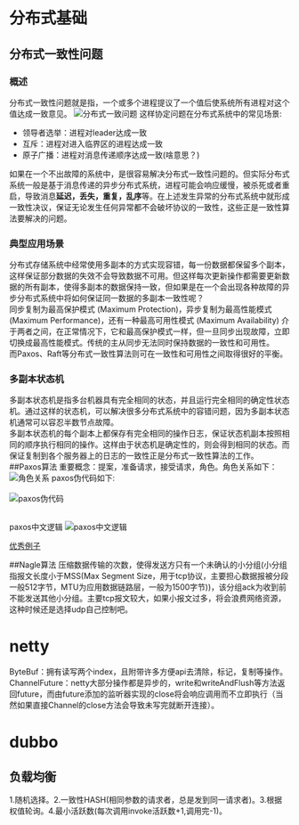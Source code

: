 # 分布式基础

## 分布式一致性问题

### 概述

分布式一致性问题就是指，一个或多个进程提议了一个值后使系统所有进程对这个值达成一致意见。
![分布式一致问题](https://pic3.zhimg.com/80/v2-fec5a5ee8ee501ffcec3c0a48ce60e12_720w.jpg)
这样协定问题在分布式系统中的常见场景:

* 领导者选举：进程对leader达成一致
* 互斥：进程对进入临界区的进程达成一致
* 原子广播：进程对消息传递顺序达成一致(啥意思？)

如果在一个不出故障的系统中，是很容易解决分布式一致性问题的。但实际分布式系统一般是基于消息传递的异步分布式系统，进程可能会响应缓慢，被杀死或者重启，导致消息**延迟，丢失，重复，乱序**等。在上述发生异常的分布式系统中就形成一致性决议，保证无论发生任何异常都不会破坏协议的一致性，这些正是一致性算法要解决的问题。

### 典型应用场景

分布式存储系统中经常使用多副本的方式实现容错，每一份数据都保留多个副本，这样保证部分数据的失效不会导致数据不可用。但这样每次更新操作都需要更新数据的所有副本，使得多副本的数据保持一致，但如果是在一个会出现各种故障的异步分布式系统中将如何保证同一数据的多副本一致性呢？  
同步复制为最高保护模式 (Maximum Protection)，异步复制为最高性能模式 (Maximum Performance)，还有一种最高可用性模式 (Maximum Availability) 介于两者之间，在正常情况下，它和最高保护模式一样，但一旦同步出现故障，立即切换成最高性能模式。传统的主从同步无法同时保持数据的一致性和可用性。  
而Paxos、Raft等分布式一致性算法则可在一致性和可用性之间取得很好的平衡。

### 多副本状态机

多副本状态机是指多台机器具有完全相同的状态，并且运行完全相同的确定性状态机。通过这样的状态机，可以解决很多分布式系统中的容错问题，因为多副本状态机通常可以容忍半数节点故障。  
多副本状态机的每个副本上都保存有完全相同的操作日志，保证状态机副本按照相同的顺序执行相同的操作。这样由于状态机是确定性的，则会得到相同的状态。而保证复制到各个服务器上的日志的一致性正是分布式一致性算法的工作。
##Paxos算法
重要概念：提案，准备请求，接受请求，角色。角色关系如下：
![角色关系](https://img-blog.csdnimg.cn/20200524134207413.png?x-oss-process=image/watermark,type_ZmFuZ3poZW5naGVpdGk,shadow_10,text_aHR0cHM6Ly9ibG9nLmNzZG4ubmV0L2xpbjgxOTc0NzI2Mw==,size_16,color_FFFFFF,t_70)
paxos伪代码如下:</br>  
![paxos伪代码](https://pic2.zhimg.com/80/v2-8d4eaf5fdeb145e8bdf5e3bb1af408c9_720w.jpg)

</br>paxos中文逻辑
![paxos中文逻辑](https://upload-images.jianshu.io/upload_images/1752522-44c5a422f917bfc5.jpg?imageMogr2/auto-orient/strip%7CimageView2/2/w/1240)

[优秀例子](https://blog.csdn.net/cnh294141800/article/details/53768464)

##Nagle算法
压缩数据传输的次数，使得发送方只有一个未确认的小分组(小分组指报文长度小于MSS(Max Segment Size，用于tcp协议，主要担心数据报被分段一般512字节，MTU为应用数据链路层，一般为1500字节))，该分组ack为收到前不能发送其他小分组。主要tcp报文较大，如果小报文过多，将会浪费网络资源，这种时候还是选择udp自己控制吧。
# netty
ByteBuf：拥有读写两个index，且附带许多方便api去清除，标记，复制等操作。
ChannelFuture：netty大部分操作都是异步的，write和writeAndFlush等方法返回future，而由future添加的监听器实现的close将会响应调用而不立即执行（当然如果直接Channel的close方法会导致未写完就断开连接）。

# dubbo
## 负载均衡
1.随机选择。2.一致性HASH(相同参数的请求者，总是发到同一请求者)。3.根据权值轮询。4.最小活跃数(每次调用invoke活跃数+1,调用完-1)。
